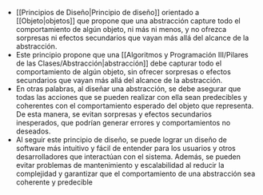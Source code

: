 - [[Principios de Diseño|Principio de diseño]] orientado a [[Objeto|objetos]] que propone que una abstracción capture todo el comportamiento de algún objeto, ni más ni menos, y no ofrezca sorpresas ni efectos secundarios que vayan más allá del alcance de la abstracción.
- Este principio propone que una [[Algoritmos y Programación III/Pilares de las Clases/Abstracción|abstracción]] debe capturar todo el comportamiento de algún objeto, sin ofrecer sorpresas o efectos secundarios que vayan más allá del alcance de la abstracción. 
- En otras palabras, al diseñar una abstracción, se debe asegurar que todas las acciones que se pueden realizar con ella sean predecibles y coherentes con el comportamiento esperado del objeto que representa. De esta manera, se evitan sorpresas y efectos secundarios inesperados, que podrían generar errores y comportamientos no deseados. 
- Al seguir este principio de diseño, se puede lograr un diseño de software más intuitivo y fácil de entender para los usuarios y otros desarrolladores que interactúan con el sistema. Además, se pueden evitar problemas de mantenimiento y escalabilidad al reducir la complejidad y garantizar que el comportamiento de una abstracción sea coherente y predecible